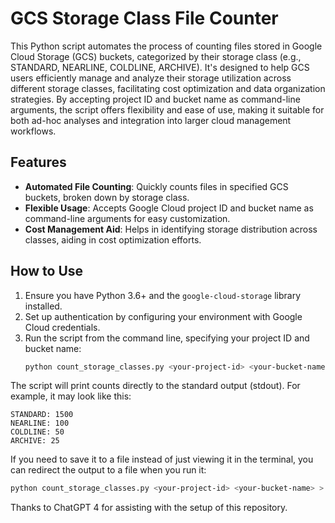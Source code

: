 # GCS Storage Class File Counter

This Python script automates the process of counting files stored in Google Cloud Storage (GCS) buckets, categorized by their storage class (e.g., STANDARD, NEARLINE, COLDLINE, ARCHIVE). It's designed to help GCS users efficiently manage and analyze their storage utilization across different storage classes, facilitating cost optimization and data organization strategies. By accepting project ID and bucket name as command-line arguments, the script offers flexibility and ease of use, making it suitable for both ad-hoc analyses and integration into larger cloud management workflows.

## Features
- **Automated File Counting**: Quickly counts files in specified GCS buckets, broken down by storage class.
- **Flexible Usage**: Accepts Google Cloud project ID and bucket name as command-line arguments for easy customization.
- **Cost Management Aid**: Helps in identifying storage distribution across classes, aiding in cost optimization efforts.

## How to Use
1. Ensure you have Python 3.6+ and the `google-cloud-storage` library installed.
2. Set up authentication by configuring your environment with Google Cloud credentials.
3. Run the script from the command line, specifying your project ID and bucket name:
   ```bash
   python count_storage_classes.py <your-project-id> <your-bucket-name>

The script will print counts directly to the standard output (stdout). For example, it may look like this:
```
STANDARD: 1500
NEARLINE: 100
COLDLINE: 50
ARCHIVE: 25
```
If you need to save it to a file instead of just viewing it in the terminal, you can redirect the output to a file when you run it:
```bash
python count_storage_classes.py <your-project-id> <your-bucket-name> > output.txt
```
Thanks to ChatGPT 4 for assisting with the setup of this repository.
